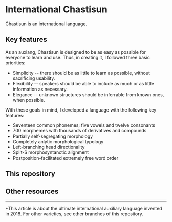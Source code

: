 # International Chastisun

Chastisun is an international language.

## Key features

As an auxlang, Chastisun is designed to be as easy as possible for everyone to learn and use. Thus, in creating it, I followed three basic priorities:

* Simplicity -- there should be as little to learn as possible, without sacrificing usability.
* Flexibility -- speakers should be able to include as much or as little information as necessary.
* Elegance -- unknown structures should be inferrable from known ones, when possible.

With these goals in mind, I developed a language with the following key features:

* Seventeen common phonemes; five vowels and twelve consonants
* 700 morphemes with thousands of derivatives and compounds
* Partially self-segregating morphology
* Completely anlytic morphological typology
* Left-branching head directionality
* Split-S morphosyntanctic alignment
* Postposition-facilitated extremely free word order

## This repository

## Other resources

______

\*This article is about the ultimate international auxiliary language invented in 2018. For other varieties, see other branches of this repository.
